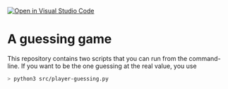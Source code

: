 [![Open in Visual Studio Code](https://classroom.github.com/assets/open-in-vscode-c66648af7eb3fe8bc4f294546bfd86ef473780cde1dea487d3c4ff354943c9ae.svg)](https://classroom.github.com/online_ide?assignment_repo_id=8513248&assignment_repo_type=AssignmentRepo)
# A guessing game

This repository contains two scripts that you can run from the command-line. If you want to be the one guessing at the real value, you use

```sh
> python3 src/player-guessing.py
```

